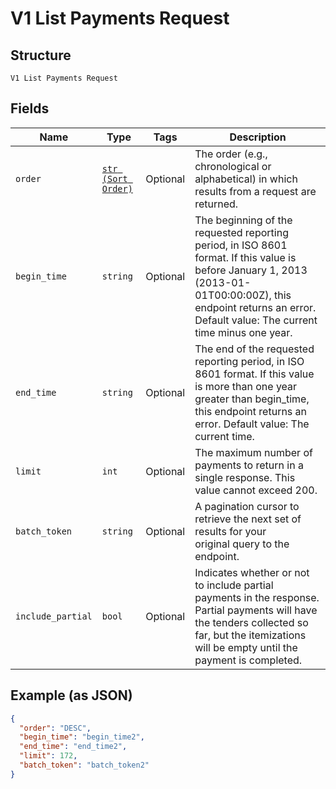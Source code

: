 
# V1 List Payments Request

## Structure

`V1 List Payments Request`

## Fields

| Name | Type | Tags | Description |
|  --- | --- | --- | --- |
| `order` | [`str (Sort Order)`](../../doc/models/sort-order.md) | Optional | The order (e.g., chronological or alphabetical) in which results from a request are returned. |
| `begin_time` | `string` | Optional | The beginning of the requested reporting period, in ISO 8601 format. If this value is before January 1, 2013 (2013-01-01T00:00:00Z), this endpoint returns an error. Default value: The current time minus one year. |
| `end_time` | `string` | Optional | The end of the requested reporting period, in ISO 8601 format. If this value is more than one year greater than begin_time, this endpoint returns an error. Default value: The current time. |
| `limit` | `int` | Optional | The maximum number of payments to return in a single response. This value cannot exceed 200. |
| `batch_token` | `string` | Optional | A pagination cursor to retrieve the next set of results for your<br>original query to the endpoint. |
| `include_partial` | `bool` | Optional | Indicates whether or not to include partial payments in the response. Partial payments will have the tenders collected so far, but the itemizations will be empty until the payment is completed. |

## Example (as JSON)

```json
{
  "order": "DESC",
  "begin_time": "begin_time2",
  "end_time": "end_time2",
  "limit": 172,
  "batch_token": "batch_token2"
}
```

